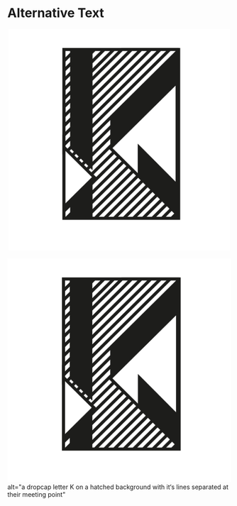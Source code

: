 # Alternative Text

<p align="center">
  <img src="k-dropcap-polivka.png" alt="a dropcap letter K  on a hatched background with it‘s lines separated at their meeting point" "class="center" width="500" />
</p>

<img src="k-dropcap-polivka.png"> alt="a dropcap letter K  on a hatched background with it‘s lines separated at their meeting point"
